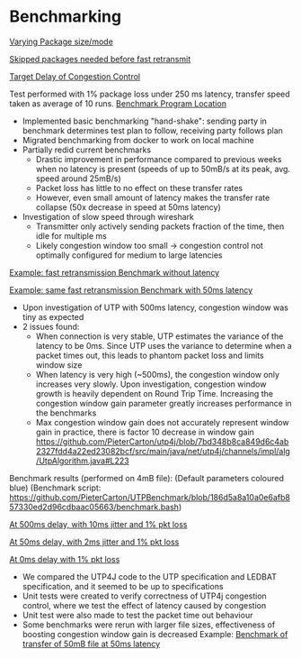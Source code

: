 # Benchmarking
[Varying Package size/mode](images/bm1.png)

[Skipped packages needed before fast retransmit](images/bm2.png)

[Target Delay of Congestion Control](images/bm3.png)

Test performed with 1% package loss under 250 ms latency, transfer speed taken as average of 10 runs.
[Benchmark Program Location](src/main/java/net/utp4j/examples/configtest/ConfigTestWrite.java)


- Implemented basic benchmarking "hand-shake": sending party in benchmark determines test plan to follow, receiving party follows plan
- Migrated benchmarking from docker to work on local machine
- Partially redid current benchmarks
  - Drastic improvement in performance compared to previous weeks when no latency is present (speeds of up to 50mB/s at its peak, avg. speed around 25mB/s)
  - Packet loss has little to no effect on these transfer rates
  - However, even small amount of latency makes the transfer rate collapse (50x decrease in speed at 50ms latency)
- Investigation of slow speed through wireshark
  - Transmitter only actively sending packets fraction of the time, then idle for multiple ms
  - Likely congestion window too small -> congestion control not optimally configured for medium to large latencies

[Example: fast retransmission Benchmark without latency](images/bm4.png)

[Example: same fast retransmission Benchmark with 50ms latency](images/bm5.png)



- Upon investigation of UTP with 500ms latency, congestion window was tiny as expected
- 2 issues found:
  - When connection is very stable, UTP estimates the variance of the latency to be 0ms. Since UTP uses the variance to determine when a packet times out, this leads to phantom packet loss and limits window size
  - When latency is very high (~500ms), the congestion window only increases very slowly. Upon investigation, congestion window growth is heavily dependent on Round Trip Time. Increasing the congestion window gain parameter greatly increases performance in the benchmarks
  - Max congestion window gain does not accurately represent window gain in practice, there is factor 10 decrease in window gain https://github.com/PieterCarton/utp4j/blob/7bd348b8ca849d6c4ab2327fdd4a22ed23082bcf/src/main/java/net/utp4j/channels/impl/alg/UtpAlgorithm.java#L223
 
 
Benchmark results (performed on 4mB file):
(Default parameters coloured blue)
(Benchmark script: https://github.com/PieterCarton/UTPBenchmark/blob/186d5a8a10a0e6afb857330ed2d96cdbaac05663/benchmark.bash)

[At 500ms delay, with 10ms jitter and 1% pkt loss](images/bm6.png)

[At 50ms delay, with 2ms jitter and 1% pkt loss](images/bm7.png)

[At 0ms delay with 1% pkt loss](images/bm8.png)


- We compared the UTP4J code to the UTP specification and LEDBAT specification, and it seemed to be up to specifications
- Unit tests were created to verify correctness of UTP4j congestion control, where we test the effect of latency caused by congestion
- Unit test were also made to test the packet time out behaviour
- Some benchmarks were rerun with larger file sizes, effectiveness of boosting congestion window gain is decreased
Example:
[Benchmark of transfer of 50mB file at 50ms latency](images/bm9.png)